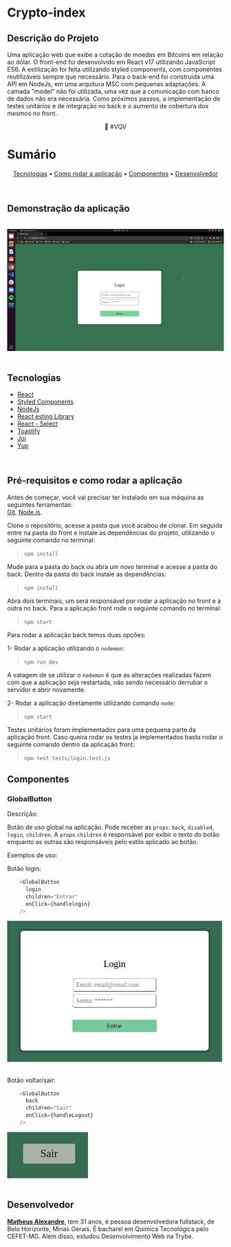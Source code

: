 # Crypto-index

## Descrição do Projeto

<p>Uma aplicação web que exibe a cotação de moedas em Bitcoins em relação ao dólar. O front-end foi desenvolvido em React v17 utilizando JavaScript ES6. A estilização foi feita utilizando styled components, com componentes reutilizáveis sempre que necessário. Para o back-end foi construída uma API em NodeJs, em uma arquitura MSC com pequenas adaptações. A camada "model" não foi utilizada, uma vez que a comunicação com banco de dados não era necessária. Como próximos passos, a implementação de testes unitários e de integração no back e o aumento de cobertura dos mesmos no front.</p><p align="center">🚀 #VQV</p>


# Sumário
<p align="center"> <a href="#tecnologias">Tecnologias</a> • <a href="#tecnologias">Como rodar a aplicação</a> • <a href="#componentes">Componentes</a> • <a href="#desenvolvedor">Desenvolvedor</a></p>
<br/>

## Demonstração da aplicação
<br/>
<img src="./app.gif" width="650px" />
<br/>
<br/>

## Tecnologias

- <a href="https://pt-br.reactjs.org/docs/getting-started.html">React</a>
- <a href="https://styled-components.com/">Styled Components</a>
- <a href="https://nodejs.org/en/">NodeJs</a>
- <a href="https://testing-library.com/docs/react-testing-library/intro/">React esting Library</a>
- <a href="https://react-select.com/home">React - Select</a>
- <a href="https://www.npmjs.com/package/react-toastify">Toastify</a>
- <a href="https://www.npmjs.com/package/joi">Joi</a>
- <a href="https://www.npmjs.com/package/yup">Yup</a>

<br/>

##  Pré-requisitos e como rodar a aplicação

Antes de começar, você vai precisar ter instalado em sua máquina as seguintes ferramentas:  
[Git](https://git-scm.com/), [Node.js](https://nodejs.org/en/).  

Clone o repositório, acesse a pasta que você acabou de clonar. Em seguida entre na pasta do front e instale as dependências do projeto, utilizando o seguinte comando no terminal:
> ``` npm install ```

Mude para a pasta do back ou abra um novo terminal e acesse a pasta do back. Dentro da pasta do back instale as dependências:
> ``` npm install ```

Abra dois terminais, um será responsável por rodar a aplicação no front e a outra no back. Para a aplicação front rode o seguinte comando no terminal:
> ``` npm start ```

Para rodar a aplicação back temos duas opções:

1- Rodar a aplicação utilizando o `nodemon`:
> ``` npm run dev ```

A vatagem de se utilizar o `nodemon` é que as alterações realizadas fazem com que a aplicação seja restartada, não sendo necessário derrubar o servidor e abrir novamente.

2- Rodar a aplicação diretamente utilizando comando `node`:
> ``` npm start ```

Testes unitários foram implementados para uma pequena parte da aplicação front. Caso queira rodar os testes ja implementados basta rodar o seguinte comando dentro da aplicação front:

>```npm test tests/login.test.js```

## Componentes

### GlobalButton

Descrição:

Botão de uso global na aplicação. Pode receber as `props`: `back`, `disabled`, `login`, `children`. A `props` `children` é responsável por exibir o texto do botão enquanto as outras são responsáveis pelo estilo aplicado ao botão.

Exemplos de uso:

Botão login:

```js
    <GlobalButton
      login
      children="Entrar"
      onClick={handlelogin}
    />
```

<img src="./login.png" width="500px"/><br/><br/>

Botão voltar/sair:

```js
    <GlobalButton
      back
      children="Sair"
      onClick={handleLogout}
    />
```

<img src="./back.png" /><br/><br/>

## Desenvolvedor

<a href="https://github.com/alexandremhm">**Matheus Alexandre**</a>, tem 31 anos, é pessoa desenvolvedora fullstack, de Belo Horizonte, Minas Gerais. É bacharel em Química Tecnológica pelo CEFET-MG. Além disso, estudou Desenvolvimento Web na Trybe. 

